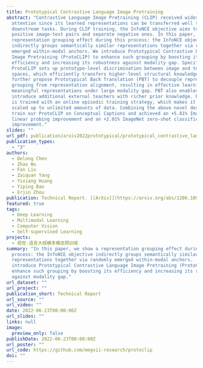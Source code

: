 ```yaml
---
title: Prototypical Contrastive Language Image Pretraining
abstract: "Contrastive Language Image Pretraining (CLIP) received widespread
  attention since its learned representations can be transferred well to various
  downstream tasks. During CLIP training, the InfoNCE objective aims to align
  positive image-text pairs and separate negative ones. In this paper, we show a
  representation grouping effect during this process: the InfoNCE objective
  indirectly groups semantically similar representations together via randomly
  emerged within-modal anchors. We introduce Prototypical Contrastive Language
  Image Pretraining (ProtoCLIP) to enhance such grouping by boosting its
  efficiency and increasing its robustness against modality gap. Specifically,
  ProtoCLIP sets up prototype-level discrimination between image and text
  spaces, which efficiently transfers higher-level structural knowledge. We
  further propose Prototypical Back Translation (PBT) to decouple representation
  grouping from representation alignment, resulting in effective learning of
  meaningful representations under large modality gap. PBT also enables us to
  introduce additional external teachers with richer prior knowledge. ProtoCLIP
  is trained with an online episodic training strategy, which makes it can be
  scaled up to unlimited amounts of data. Combining the above novel designs, we
  train our ProtoCLIP on Conceptual Captions and achieved an +5.81% ImageNet
  linear probing improvement and an +2.01% ImageNet zero-shot classification
  improvement."
slides: ""
url_pdf: publication/arxiv2022prototypical/prototypical_contrastive_language_image_pretraining.pdf
publication_types:
  - "3"
authors:
  - Delong Chen
  - Zhao Wu
  - Fan Liu
  - Zaiquan Yang
  - Yixiang Huang
  - Yiping Bao
  - Erjin Zhou
publication: Technical Report. [[ArXiv]](https://arxiv.org/abs/2206.10996)
featured: true
tags:
  - Deep Learning
  - Multimodal Learning
  - Computer Vision
  - Self-supervised Learning
projects:
  - 视觉-语言大规模多模态预训练
summary: "In this paper, we show a representation grouping effect during this
  process: the InfoNCE objective indirectly groups semantically similar
  representations together via randomly emerged within-modal anchors.  We
  introduce Prototypical Contrastive Language Image Pretraining (ProtoCLIP) to
  enhance such grouping by boosting its efficiency and increasing its robustness
  against modality gap."
url_dataset: ""
url_project: ""
publication_short: Technical Report
url_source: ""
url_video: ""
date: 2022-06-23T00:00:00Z
url_slides: ""
links: null
image:
  preview_only: false
publishDate: 2022-06-23T00:00:00Z
url_poster: ""
url_code: https://github.com/megvii-research/protoclip
doi: ""
---
```

